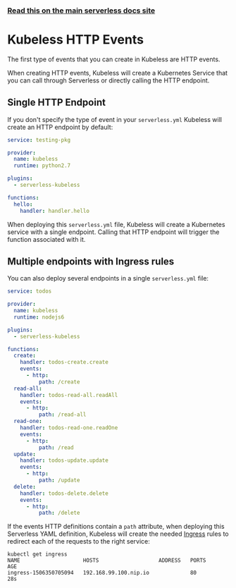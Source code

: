 <!--
title: Serverless Framework - Kubeless Events - HTTP Events
menuText: HTTP Events
menuOrder: 1
description: HTTP Events in Kubeless
layout: Doc
-->

<!-- DOCS-SITE-LINK:START automatically generated  -->
### [Read this on the main serverless docs site](https://www.serverless.com/framework/docs/providers/kubeless/events/http)
<!-- DOCS-SITE-LINK:END -->

# Kubeless HTTP Events

The first type of events that you can create in Kubeless are HTTP events.

When creating HTTP events, Kubeless will create a Kubernetes Service that you can call through Serverless or directly calling the HTTP endpoint.

## Single HTTP Endpoint

If you don't specify the type of event in your `serverless.yml` Kubeless will create an HTTP endpoint by default:

```yml
service: testing-pkg

provider:
  name: kubeless
  runtime: python2.7

plugins:
  - serverless-kubeless

functions:
  hello:
    handler: handler.hello
```

When deploying this `serverless.yml` file, Kubeless will create a Kubernetes service with a single endpoint. Calling that HTTP endpoint will trigger the function associated with it.

## Multiple endpoints with Ingress rules

You can also deploy several endpoints in a single `serverless.yml` file:

```yml
service: todos

provider:
  name: kubeless
  runtime: nodejs6

plugins:
  - serverless-kubeless

functions:
  create:
    handler: todos-create.create
    events:
      - http:
          path: /create
  read-all:
    handler: todos-read-all.readAll
    events:
      - http:
          path: /read-all
  read-one:
    handler: todos-read-one.readOne
    events:
      - http:
          path: /read
  update:
    handler: todos-update.update
    events:
      - http:
          path: /update
  delete:
    handler: todos-delete.delete
    events:
      - http:
          path: /delete

```

If the events HTTP definitions contain a `path` attribute, when deploying this Serverless YAML definition, Kubeless will create the needed [Ingress](https://kubernetes.io/docs/concepts/services-networking/ingress/) rules to redirect each of the requests to the right service:

```
kubectl get ingress
NAME                    HOSTS                   ADDRESS   PORTS     AGE
ingress-1506350705094   192.168.99.100.nip.io             80        28s
```